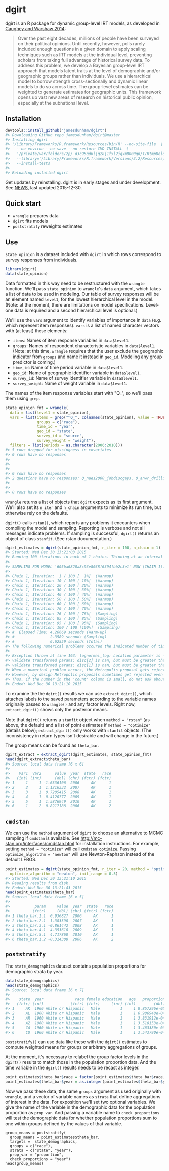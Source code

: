 <!-- README.md is generated from README.Rmd. Please edit that file -->
dgirt
=====

dgirt is an R package for dynamic group-level IRT models, as developed in [Caughey and Warshaw 2014](http://pan.oxfordjournals.org/content/early/2015/02/04/pan.mpu021.full.pdf+html):

> Over the past eight decades, millions of people have been surveyed on their political opinions. Until recently, however, polls rarely included enough questions in a given domain to apply scaling techniques such as IRT models at the individual level, preventing scholars from taking full advantage of historical survey data. To address this problem, we develop a Bayesian group-level IRT approach that models latent traits at the level of demographic and/or geographic groups rather than individuals. We use a hierarchical model to borrow strength cross-sectionally and dynamic linear models to do so across time. The group-level estimates can be weighted to generate estimates for geographic units. This framework opens up vast new areas of research on historical public opinion, especially at the subnational level.

Installation
------------

``` r
devtools::install_github("jamesdunham/dgirt")
#> Downloading GitHub repo jamesdunham/dgirt@master
#> Installing dgirt
#> '/Library/Frameworks/R.framework/Resources/bin/R' --no-site-file  \
#>   --no-environ --no-save --no-restore CMD INSTALL  \
#>   '/private/var/folders/2p/_d3c95qd6ljg28j1f5l2jqxm0000gn/T/Rtmp8elqZK/devtools10b605e22a44e/jamesdunham-dgirt-0ba4f0e'  \
#>   --library='/Library/Frameworks/R.framework/Versions/3.2/Resources/library'  \
#>   --install-tests 
#> 
#> Reloading installed dgirt
```

Get updates by reinstalling. dgirt is in early stages and under development. See [NEWS](NEWS.md), last updated 2015-12-30.

Quick start
-----------

-   `wrangle` prepares data
-   `dgirt` fits models
-   `poststratify` reweights estimates

Use
---

`state_opinion` is a dataset included with `dgirt` in which rows correspond to survey responses from individuals.

``` r
library(dgirt)
data(state_opinion)
```

Data formatted in this way need to be restructured with the `wrangle` function. We'll pass `state_opinion` to `wrangle`'s `data` argument, which takes a list of data to be used in modeling. Our table of survey responses will be an element named `level1`, for the lowest hierarchical level in the model. (Note: at the moment, there are limitations on model specifications. Level-one data is required and a second hierarchical level is optional.)

We'll use the `vars` argument to identify variables of importance in `data` (e.g. which represent item responses). `vars` is a list of named character vectors with (at least) these elements:

-   `items`: Names of item response variables in `data$level1`.
-   `groups`: Names of respondent characteristic variables in `data$level1`. (Note: at this time, `wrangle` requires that the user exclude the geographic indicator from `groups` and name it instead in `geo_id`. Modeling any group predictor is coming.)
-   `time_id`: Name of time period variable in `data$level1`.
-   `geo_id`: Name of geographic identifier variable in `data$level1`.
-   `survey_id`: Name of survey identifier variable in `data$level1`.
-   `survey_weight`: Name of weight variable in `data$level1`.

The names of the item response variables start with "Q\_", so we'll pass them using `grep`.

``` r
state_opinion_fmt = wrangle(
  data = list(level1 = state_opinion),
  vars = list(items = grep("^Q_", colnames(state_opinion), value = TRUE),
              groups = c("race"),
              time_id = "year",
              geo_id = "state",
              survey_id = "source",
              survey_weight = "weight"),
  filters = list(periods = as.character(2006:2010)))
#> 5 rows dropped for missingness in covariates
#> 0 rows have no responses
#> 
#> 
#> 
#> 0 rows have no responses
#> 2 questions have no responses: Q_naes2000_jobdiscgays, Q_anwr_drilling
#> 
#> 
#> 0 rows have no responses
```

`wrangle` returns a list of objects that `dgirt` expects as its first argument. We'll also set its `n_iter` and `n_chain` arguments to minimize its run time, but otherwise rely on the defaults.

`dgirt()` calls `rstan()`, which reports any problems it encounters when compiling the model and sampling. Reporting is verbose and not all messages indicate problems. If sampling is successful, `dgirt()` returns an object of class `stanfit`. (See rstan documentation.)

``` r
dgirt_estimates = dgirt(state_opinion_fmt, n_iter = 100, n_chain = 1)
#> Started: Wed Dec 30 13:21:03 2015
#> Running 100 iterations in each of 1 chains. Thinning at an interval of 1 with 75 adaptation iterations.
#> 
#> SAMPLING FOR MODEL '605ba6820a8c93e8038f6394fbb2c3e1' NOW (CHAIN 1).
#> 
#> Chain 1, Iteration:  1 / 100 [  1%]  (Warmup)
#> Chain 1, Iteration: 10 / 100 [ 10%]  (Warmup)
#> Chain 1, Iteration: 20 / 100 [ 20%]  (Warmup)
#> Chain 1, Iteration: 30 / 100 [ 30%]  (Warmup)
#> Chain 1, Iteration: 40 / 100 [ 40%]  (Warmup)
#> Chain 1, Iteration: 50 / 100 [ 50%]  (Warmup)
#> Chain 1, Iteration: 60 / 100 [ 60%]  (Warmup)
#> Chain 1, Iteration: 70 / 100 [ 70%]  (Warmup)
#> Chain 1, Iteration: 76 / 100 [ 76%]  (Sampling)
#> Chain 1, Iteration: 85 / 100 [ 85%]  (Sampling)
#> Chain 1, Iteration: 95 / 100 [ 95%]  (Sampling)
#> Chain 1, Iteration: 100 / 100 [100%]  (Sampling)
#> #  Elapsed Time: 4.26669 seconds (Warm-up)
#> #                2.3589 seconds (Sampling)
#> #                6.62559 seconds (Total)
#> The following numerical problems occured the indicated number of times after warmup on chain 1
#>                                                                                              count
#> Exception thrown at line 193: lognormal_log: Location parameter is -inf, but must be finite!     2
#> validate transformed params: disc[2] is nan, but must be greater than or equal to 0              2
#> validate transformed params: disc[1] is nan, but must be greater than or equal to 0              1
#> When a numerical problem occurs, the Metropolis proposal gets rejected.
#> However, by design Metropolis proposals sometimes get rejected even when there are no numerical problems.
#> Thus, if the number in the 'count' column is small, do not ask about this message on stan-users.
#> Ended: Wed Dec 30 13:21:10 2015
```

To examine the the `dgirt()` results we can use `extract_dgirt()`, which attaches labels to the saved parameters according to the variable names originally passed to `wrangle()` and any factor levels. Right now, `extract_dgirt()` shows only the posterior means.

Note that `dgirt()` returns a `stanfit` object when `method = "rstan"` (as above, the default) and a list of point estimates if `method = "optimize"` (details below); `extract_dgirt()` only works with `stanfit` objects. (The inconsistency in return types isn't desirable and will change in the future.)

The group means can be found as `theta_bar`.

``` r
dgirt_extract = extract_dgirt(dgirt_estimates, state_opinion_fmt)
head(dgirt_extract$theta_bar)
#> Source: local data frame [6 x 6]
#> 
#>    Var1  Var2      value  year  state   race
#>   (int) (int)      (dbl) (chr) (fctr) (fctr)
#> 1     1     1 -1.6336106  2006     AK      1
#> 2     2     1  1.1216332  2007     AK      1
#> 3     3     1  0.7285415  2008     AK      1
#> 4     4     1 -0.4120777  2009     AK      1
#> 5     5     1  1.5876949  2010     AK      1
#> 6     1     2  0.8217188  2006     AK      2
```

`cmdstan`
---------

We can use the `method` argument of `dgirt` to choose an alternative to MCMC sampling if `cmdstan` is available. See <http://mc-stan.org/interfaces/cmdstan.html> for installation instructions. For example, setting `method = "optimize"` will call `cmdstan optimize`. Passing `optimize_algorithm = "newton"` will use Newton-Raphson instead of the default LFBGS.

``` r
point_estimates = dgirt(state_opinion_fmt, n_iter = 20, method = "optimize",
  optimize_algorithm = "newton", init_range = 0.5)
#> Started: Wed Dec 30 13:21:10 2015
#> Reading results from disk.
#> Ended: Wed Dec 30 13:21:43 2015
head(point_estimates$theta_bar)
#> Source: local data frame [6 x 5]
#> 
#>           param     value  year  state   race
#>          (fctr)     (dbl) (chr) (fctr) (fctr)
#> 1 theta_bar.1.1  0.936827  2006     AK      1
#> 2 theta_bar.2.1  1.383390  2007     AK      1
#> 3 theta_bar.3.1 -0.861442  2008     AK      1
#> 4 theta_bar.4.1  4.353610  2009     AK      1
#> 5 theta_bar.5.1  4.717860  2010     AK      1
#> 6 theta_bar.1.2 -0.314308  2006     AK      2
```

`poststratify`
--------------

The `state_demographics` dataset contains population proportions for demographic strata by year.

``` r
data(state_demographics)
head(state_demographics)
#> Source: local data frame [6 x 7]
#> 
#>    state  year              race female education   age   proportion
#>   (fctr) (int)            (fctr) (fctr)     (int) (int)        (dbl)
#> 1     AK  1960 White or Hispanic   Male         1     1 8.857296e-05
#> 2     AL  1960 White or Hispanic   Male         1     1 6.986948e-04
#> 3     AR  1960 White or Hispanic   Male         1     1 3.831912e-04
#> 4     AZ  1960 White or Hispanic   Male         1     1 3.518153e-04
#> 5     CA  1960 White or Hispanic   Male         1     1 3.463380e-03
#> 6     CO  1960 White or Hispanic   Male         1     1 3.543790e-04
```

`poststratify()` can use data like these with the `dgirt()` estimates to compute weighted means for groups or arbitrary aggregations of groups.

At the moment, it's necessary to relabel the group factor levels in the `dgirt()` results to match those in the population proportion data. And the time variable in the `dgirt()` results needs to be recast as integer.

``` r
point_estimates$theta_bar$race = factor(point_estimates$theta_bar$race, labels = c("White or Hispanic", "Black", "Other"))
point_estimates$theta_bar$year = as.integer(point_estimates$theta_bar$year)
```

Now we pass these data, the same `groups` argument as used originally with `wrangle`, and a vector of variable names as `strata` that define aggregations of interest in the data. For exposition we'll set two optional variables. We give the name of the variable in the demographic data for the population proportion as `prop_var`. And passing a variable name to `check_proportions` will test the demographic data for whether population proportions sum to one within groups defined by the values of that variable.

    group_means = poststratify(
      group_means = point_estimates$theta_bar,
      targets =  state_demographics,
      groups = c("race"),
      strata = c("state", "year"),
      prop_var = "proportion",
      check_proportions = "year")
    head(group_means)
